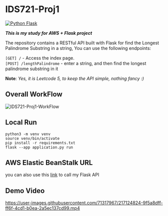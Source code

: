 # IDS721-Proj1
[![Python Flask](https://github.com/june-rains/IDS721-Proj1/actions/workflows/main.yml/badge.svg)](https://github.com/june-rains/IDS721-Proj1/actions/workflows/main.yml)

***This is my study for AWS + Flask project***

The repository contains a RESTful API built with Flask for find the Longest Palindrome Substring in a string, You can use the following endpoints:

`[GET] /` - Access the index page.  
`[POST] /lengthPalindrome` - enter a string, and then find the longest palindrome substring in it

**Note**: <i> Yes, it is Leetcode 5, to keep the API simple, nothing fancy :)</i>

## Overall WorkFlow
![IDS721-Proj1-WorkFlow](https://user-images.githubusercontent.com/71317967/216917868-db0e3436-e9eb-46a2-9e19-90370f83a473.jpg)


## Local Run

```shell
python3 -m venv venv
source venv/bin/activate
pip install -r requirements.txt
flask --app application.py run
```

## AWS Elastic BeanStalk URL
you can also use this [link](http://flaskapp-env.eba-7rppqvxb.us-east-1.elasticbeanstalk.com/) to call my Flask API 

## Demo Video

https://user-images.githubusercontent.com/71317967/217124824-9f5a8dff-ff6f-4cd1-b0ea-2a5ec137cd99.mp4

